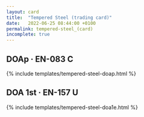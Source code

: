 ```yaml
---
layout: card
title:  "Tempered Steel (trading card)"
date:   2022-06-25 08:44:00 +0100
permalink: tempered-steel_(card)
incomplete: true
---
```


## DOAp &middot; EN-083 C

{% include templates/tempered-steel-doap.html %}


## DOA 1st &middot; EN-157 U

{% include templates/tempered-steel-doa1e.html %}
